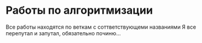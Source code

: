 # Работы по алгоритмизации
Все работы находятся по веткам с соттветствующеми названиями
Я все перепутал и запутал, обязательно починю...
